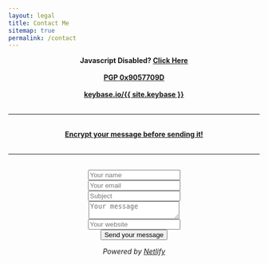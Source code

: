 ```yaml
---
layout: legal
title: Contact Me
sitemap: true
permalink: /contact
---
```

<center>
<strong><span class="mailno" mail="4@?E24EoE2?E@adh]?2>6" rel="noopener noreferrer"><noscript>Javascript Disabled? <a href="https://spamty.eu/mail/v4/399/1NSk15fyQw1ac1e680/" rel="noopener nofollow noreferrer">Click Here</a></noscript></span></strong>
<br/><br/>
<strong><a href="https://tanto259.keybase.pub/publickey.html" rel="noopener noreferrer">PGP 0x9057709D</a></strong>
<br/><br/>
<strong><a href="https://keybase.io/{{ site.keybase }}" rel="noopener nofollow noreferrer">keybase.io/{{ site.keybase }}</a></strong>
</center>
<br/>
<hr>
<br/>
<center>
	<strong><a href="https://keybase.io/encrypt#tanto259" rel="noopener nofollow noreferrer">Encrypt your message before sending it!</a></strong>
</center>
<br/>
<hr>
<br/>
<center>
	<form id="formaction" action="thanks" netlify netlify-honeypot="website">
		<input type="text" id="form1" name="name" placeholder = "Your name" required>
		<br/>
		<input type="email" id="form1" name="email" placeholder="Your email" required>
		<br/>
		<input type="text" id="form1" name="subject" placeholder="Subject" required>
		<br/>
		<textarea name="content" id="form2" placeholder="Your message" required></textarea>
		<br/>
		<input type="text" name="website" id="blank" placeholder="Your website"/>
		<br/>
		<input type="submit" id="form1" value="Send your message">
		<br/>
	</form>
	<p><i>Powered by <a href="https://www.netlify.com" rel="noopener nofollow noreferrer">Netlify</a></i></p>
</center>